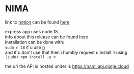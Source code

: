 # NIMA

link to [notion](https://giotje.dev/assessment-3d9d30c6808047caae890d272d34289f) can be found [here](https://giotje.dev/assessment-3d9d30c6808047caae890d272d34289f)

express app uses node 18.<br/>
info about this release can be found [here](https://nodejs.org/en/blog/announcements/v18-release-announce/) 
<br/>
installation can be done with:<br/>
`sudo n 18` if u use [n](https://www.npmjs.com/package/n)
<br/>
and if u don't use that then i humbly request u install it using:<br/>
`(sudo) npm install -g n`
<br/>

the uri the API is hosted under is https://nami.api.giotje.cloud

